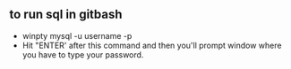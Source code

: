 ## to run sql in gitbash
 - winpty mysql -u username -p
 - Hit "ENTER' after this command and then you'll prompt window where you have to type your password.
